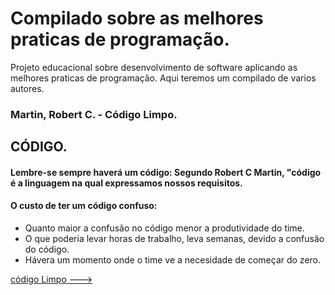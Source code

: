 # Compilado sobre as melhores praticas de programação.
Projeto educacional sobre desenvolvimento de software aplicando as melhores praticas de programação.
  Aqui teremos um compilado de varios autores.  
  ### Martin, Robert C. -  Código Limpo. 
  
   ## CÓDIGO.
  
  #### Lembre-se sempre haverá um código: Segundo Robert C Martin, "código é a linguagem na qual expressamos nossos requisitos. 

   #### O custo de ter um código confuso: 
   - Quanto maior a confusão no código menor a produtividade do time.
   - O que poderia levar horas de trabalho, leva semanas, devido a confusão do código.
   - Hávera um momento onde o time ve a necesidade de começar do zero.


 [código Limpo --->](CODIGO-LIMPO.md)
       